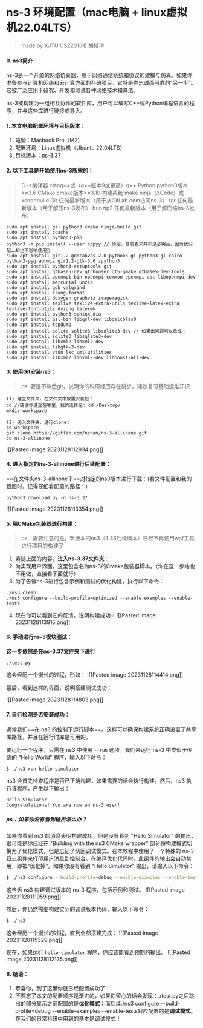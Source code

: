 # ns-3 环境配置（mac电脑 + linux虚拟机22.04LTS）

>made by XJTU  CS2201(H) 胡博瑄
#### 0. ns3简介

ns-3是一个开源的网络仿真器，用于网络通信系统和协议的建模与仿真。如果你准备参与计算机网络和云计算方面的科研项目，它将是你忠诚而可靠的“另一半”。它被广泛应用于研究、开发和测试各种网络技术和算法。

ns-3被构建为一组相互协作的软件库，用户可以编写C++或Python编程语言的程序，并与这些库进行链接或导入。
#### 1. 本文电脑配置环境与目标版本：
1. 电脑：Macbook Pro（M2）
2. 配置环境：Linux虚拟机（Ubuntu 22.04LTS）
3. 目标版本：ns-3.37
#### 2. 以下工具是开始使用ns-3所需的：
>C++编译器 clang++或（g++版本9或更高）g++
Python python3版本>=3.6
CMake cmake版本>=3.10 构建系统 make
ninja（XCode）或xcodebuild
Git 任何最新版本（用于从GitLab.com访问ns-3）
tar 任何最新版本（用于解压ns-3发布）
bunzip2 任何最新版本（用于解压缩ns-3发布）

```unix
sudo apt install g++ python3 cmake ninja-build git
sudo apt install ccache
sudo apt install python3-pip
python3 -m pip install --user cppyy // 待定，目前看来并不是必需品，因为我没配上却也不影响使用🤡
sudo apt install gir1.2-goocanvas-2.0 python3-gi python3-gi-cairo python3-pygraphviz gir1.2-gtk-3.0 ipython3
sudo apt install python3-setuptools git
sudo apt install qtbase5-dev qtchooser qt5-qmake qtbase5-dev-tools
sudo apt install openmpi-bin openmpi-common openmpi-doc libopenmpi-dev
sudo apt install mercurial unzip
sudo apt install gdb valgrind
sudo apt install clang-format
sudo apt install doxygen graphviz imagemagick
sudo apt install texlive texlive-extra-utils texlive-latex-extra texlive-font-utils dvipng latexmk
sudo apt install python3-sphinx dia
sudo apt install gsl-bin libgsl-dev libgslcblas0
sudo apt install tcpdump
sudo apt install sqlite sqlite3 libsqlite3-dev // 如果出问题可以改成：sudo apt install sqlite3 libsqlite3-dev
sudo apt install libxml2 libxml2-dev
sudo apt install libgtk-3-dev
sudo apt install vtun lxc uml-utilities
sudo apt install libxml2 libxml2-dev libboost-all-dev
```
#### 3. 使用Git安装ns3：
> ps: 要是不熟悉git，说明你的科研经历存在跳步，建议复习基础运维知识

```unix
(1) 建立文件夹，在文件夹中放置安装包：
cd //随便你建立在哪里，我的选择是: cd /Desktop/
mkdir workspace

(2) 进入文件夹，进行clone：
cd workspace
git clone https://gitlab.com/nsnam/ns-3-allinone.git
cd ns-3-allinone
```
![[Pasted image 20231128112934.png]]
#### 4. 进入指定的ns-3-allinone进行后续配置：

==在文件夹ns-3-allinone下==对指定的ns3版本进行下载：(看文件配置和我的截图时，记得仔细看配置的路径！)
```unix
python3 download.py -n ns-3.37
```
![[Pasted image 20231128113354.png]]

#### 5. 用CMake包装器进行构建：
>ps：需要注意的是，新版本的ns3（3.36后续版本）已经不再使用waf工具进行项目的构建了

1. 紧随上面的内容，**进入ns-3.37文件夹**：
2. 为实现用户界面，这里包含名为ns-3的CMake包装器脚本。（你在这一步啥也不用做，直接看下面就行）
3. 为了告诉ns-3进行包含示例和测试的优化构建，执行以下命令：
```unix
./ns3 clean
./ns3 configure --build-profile=optimized --enable-examples --enable-tests
```
4. 现在你可以看到它的反馈，说明构建成功✅
![[Pasted image 20231128113915.png]]
#### 6. 手动进行ns-3模块测试：
**这一步依然是在ns-3.37文件夹下进行**
```unix
./test.py
```

这会经历一个漫长的过程，形如：
![[Pasted image 20231128114414.png]]

最后，看到这样的界面，说明搭建测试成功：

![[Pasted image 20231128114803.png]]
#### 7. 自行检测是否安装成功：
通常我们==在 ns3 的控制下运行脚本==。这样可以确保构建系统正确设置了共享库路径，并且在运行时库是可用的。

要运行一个程序，只需在 ns3 中使用 `--run` 选项。我们来运行 ns-3 中类似于传统的 "Hello World" 程序，输入以下命令：
```bash
$ ./ns3 run hello-simulator
```

ns3 会首先检查程序是否已正确构建，如果需要的话会执行构建。然后，ns3 执行该程序，产生以下输出：
``` shell
Hello Simulator
Congratulations! You are now an ns-3 user!
```
##### ps：如果你没有看到输出怎么办？

如果你看到 ns3 的消息表明构建成功，但是没有看到 "Hello Simulator" 的输出，很可能是你已经在 "Building with the ns3 CMake wrapper" 部分将构建模式切换为了优化模式，但是忘记了切回调试模式。在本教程中使用了一个特殊的 ns-3 日志组件来打印用户消息到控制台。在编译优化代码时，此组件的输出会自动禁用，即被“优化掉”。如果你没有看到 "Hello Simulator" 输出，请输入以下命令：

```bash
$ ./ns3 configure --build-profile=debug --enable-examples --enable-tests
```

这告诉 ns3 构建调试版本的 ns-3 程序，包括示例和测试。
![[Pasted image 20231128111959.png]]

然后，你仍然需要构建实际的调试版本代码，输入以下命令：

```bash
$ ./ns3
```

这会经历一个漫长的过程，直到全部搭建完成：
![[Pasted image 20231128115329.png]]

现在，如果运行 `hello-simulator` 程序，你应该能看到预期的输出。
![[Pasted image 20231128112135.png]]
#### 8. 结语：
1. 恭喜你，到了这里你就已经配置成功了！
2. 不要忘了本文的配置顺序是渐进的，如果你留心的话会发现：./test.py之后跳出的部分显示之前配置的是**优化模式**；而后续./ns3 configure --build-profile=debug --enable-examples --enable-tests对应配置的是**调试模式**。在我们的日常科研中用到的基本是调试模式！